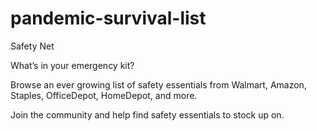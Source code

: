 # pandemic-survival-list

Safety Net

What’s in your emergency kit?

Browse an ever growing list of safety essentials from Walmart, Amazon, Staples, OfficeDepot, HomeDepot, and more.

Join the community and help find safety essentials to stock up on.
